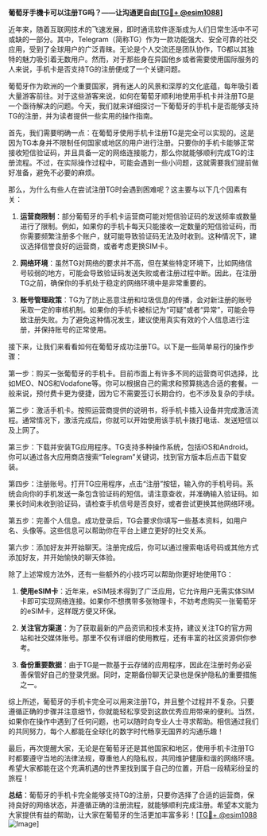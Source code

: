 **葡萄牙手機卡可以注册TG吗？——让沟通更自由[[TG💪+ @esim1088](https://t.me/s/esim1088)]**

近年来，随着互联网技术的飞速发展，即时通讯软件逐渐成为人们日常生活中不可或缺的一部分。其中，Telegram（简称TG）作为一款功能强大、安全可靠的社交应用，受到了全球用户的广泛青睐。无论是个人交流还是团队协作，TG都以其独特的魅力吸引着无数用户。然而，对于那些身在异国他乡或者需要使用国际服务的人来说，手机卡是否支持TG的注册便成了一个关键问题。

葡萄牙作为欧洲的一个重要国家，拥有迷人的风景和深厚的文化底蕴，每年吸引着大量游客前往。对于这些游客来说，如何在葡萄牙顺利地使用手机卡并注册TG是一个亟待解决的问题。今天，我们就来详细探讨一下葡萄牙的手机卡是否能够支持TG的注册，并为读者提供一些实用的操作指南。

首先，我们需要明确一点：在葡萄牙使用手机卡注册TG是完全可以实现的。这是因为TG本身并不限制任何国家或地区的用户进行注册。只要你的手机卡能够正常接收短信验证码，并且具备一定的网络连接能力，那么你就能够顺利完成TG的注册流程。不过，在实际操作过程中，可能会遇到一些小问题，这就需要我们提前做好准备，避免不必要的麻烦。

那么，为什么有些人在尝试注册TG时会遇到困难呢？这主要与以下几个因素有关：

1. **运营商限制**：部分葡萄牙的手机卡运营商可能对短信验证码的发送频率或数量进行了限制。例如，如果你的手机卡每天只能接收一定数量的短信验证码，而你需要频繁注册多个账户，就可能导致验证码无法及时收到。这种情况下，建议选择信誉良好的运营商，或者考虑更换SIM卡。

2. **网络环境**：虽然TG对网络的要求并不高，但在某些特定环境下，比如网络信号较弱的地方，可能会导致验证码发送失败或者注册过程中断。因此，在注册TG之前，确保你的手机处于稳定的网络环境中是非常重要的。

3. **账号管理政策**：TG为了防止恶意注册和垃圾信息的传播，会对新注册的账号采取一定的审核机制。如果你的手机卡被标记为“可疑”或者“异常”，可能会导致注册失败。为了避免这种情况发生，建议使用真实有效的个人信息进行注册，并保持账号的正常使用。

接下来，让我们来看看如何在葡萄牙成功注册TG。以下是一些简单易行的操作步骤：

第一步：购买一张葡萄牙的手机卡。目前市面上有许多不同的运营商可供选择，比如MEO、NOS和Vodafone等。你可以根据自己的需求和预算挑选合适的套餐。一般来说，预付费卡更为便捷，因为它不需要签订长期合约，也不涉及复杂的手续。

第二步：激活手机卡。按照运营商提供的说明书，将手机卡插入设备并完成激活流程。通常情况下，激活完成后，你就可以开始使用该手机卡拨打电话、发送短信以及上网了。

第三步：下载并安装TG应用程序。TG支持多种操作系统，包括iOS和Android。你可以通过各大应用商店搜索“Telegram”关键词，找到官方版本后点击下载安装。

第四步：注册账号。打开TG应用程序，点击“注册”按钮，输入你的手机号码。系统会向你的手机发送一条包含验证码的短信。请注意查收，并准确输入验证码。如果长时间未收到验证码，请检查手机信号是否良好，或者尝试更换其他网络环境。

第五步：完善个人信息。成功登录后，TG会要求你填写一些基本资料，如用户名、头像等。这些信息可以帮助你在平台上建立更好的社交关系。

第六步：添加好友并开始聊天。注册完成后，你可以通过搜索电话号码或其他方式添加好友，并开始愉快的聊天体验。

除了上述常规方法外，还有一些额外的小技巧可以帮助你更好地使用TG：

1. **使用eSIM卡**：近年来，eSIM技术得到了广泛应用，它允许用户无需实体SIM卡即可实现网络连接。如果你不想携带多张物理卡，不妨考虑购买一张葡萄牙的eSIM卡，这样既方便又环保。

2. **关注官方渠道**：为了获取最新的产品资讯和技术支持，建议关注TG的官方网站和社交媒体账号。那里不仅有详细的使用教程，还有丰富的社区资源供你参考。

3. **备份重要数据**：由于TG是一款基于云存储的应用程序，因此在注册时务必妥善保管好自己的登录凭据。同时，定期备份聊天记录也是保护隐私的重要措施之一。

综上所述，葡萄牙的手机卡完全可以用来注册TG，并且整个过程并不复杂。只要遵循正确的步骤并注意细节，你就能轻松享受到这款优秀应用带来的便利。当然，如果你在操作中遇到了任何问题，也可以随时向专业人士寻求帮助。相信通过我们的共同努力，每个人都能在全球化的数字时代畅享无国界的沟通乐趣！

最后，再次提醒大家，无论是在葡萄牙还是其他国家和地区，使用手机卡注册TG时都要遵守当地的法律法规，尊重他人的隐私权，共同维护健康和谐的网络环境。希望大家都能在这个充满机遇的世界里找到属于自己的位置，开启一段精彩纷呈的旅程！

**总结**：葡萄牙的手机卡完全能够支持TG的注册，只要你选择了合适的运营商，保持良好的网络状态，并遵循正确的注册流程，就能够顺利完成注册。希望本文能为大家提供有益的帮助，让大家在葡萄牙的生活更加丰富多彩！[[TG💪+ @esim1088](https://t.me/s/esim1088) ![Image](https://i.postimg.cc/4NQfJmqS/Snipaste-2025-05-13-00-14-12.png)]